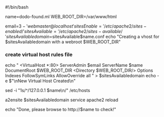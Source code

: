 #!/bin/bash

name=dodo-found.ml 
WEB_ROOT_DIR=/var/www/html

email=${3-'webmaster@localhost'}
sitesEnable='/etc/apache2/sites-enabled/'
sitesAvailable='/etc/apache2/sites-available/'
sitesAvailabledomain=$sitesAvailable$name.conf
echo "Creating a vhost for $sitesAvailabledomain with a webroot $WEB_ROOT_DIR"

### create virtual host rules file
echo "
    <VirtualHost *:80>
      ServerAdmin $email
      ServerName $name
      DocumentRoot $WEB_ROOT_DIR
      <Directory $WEB_ROOT_DIR/>
        Options Indexes FollowSymLinks
        AllowOverride all
      </Directory>
    </VirtualHost>" > $sitesAvailabledomain
echo -e $"\nNew Virtual Host Created\n"

sed -i "1s/^/127.0.0.1 $name\n/" /etc/hosts

a2ensite $sitesAvailabledomain
service apache2 reload

echo "Done, please browse to http://$name to check!"
